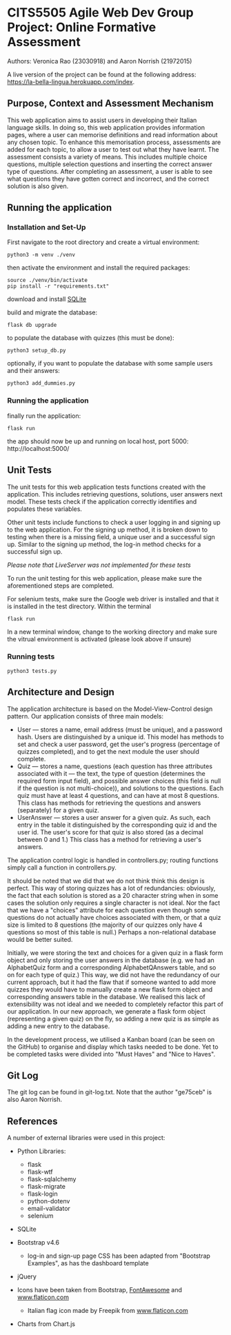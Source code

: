 # CITS5505 Agile Web Dev Group Project: Online Formative Assessment
Authors: Veronica Rao (23030918) and Aaron Norrish (21972015)

A live version of the project can be found at the following address: https://la-bella-lingua.herokuapp.com/index.

## Purpose, Context and Assessment Mechanism
This web application aims to assist users in developing their Italian language skills. 
In doing so, this web application provides information pages, where a user can memorise definitions and read information about any chosen topic. To enhance this memorisation process, assessments are added for each topic, to allow a user to test out what they have learnt.
The assessment consists a variety of means. This includes multiple choice questions, multiple selection questions and inserting the correct answer type of questions.
After completing an assessment, a user is able to see what questions they have gotten correct and incorrect, and the correct solution is also given.

## Running the application
### Installation and Set-Up
First navigate to the root directory and create a virtual environment:
```
python3 -m venv ./venv
```

then activate the environment and install the required packages:
```
source ./venv/bin/activate
pip install -r "requirements.txt"
```

download and install [SQLite](http://sqlite.org/download.html)

build and migrate the database:
```
flask db upgrade
```

to populate the database with quizzes (this must be done):
```
python3 setup_db.py
```

optionally, if you want to populate the database with some sample users and their answers:
```
python3 add_dummies.py
```

### Running the application
finally run the application:
```
flask run
```

the app should now be up and running on local host, port 5000: http://localhost:5000/

## Unit Tests
The unit tests for this web application tests functions created with the application. 
This includes retrieving questions, solutions, user answers next model. These tests check if the application correctly identifies and populates these variables.

Other unit tests include functions to check a user logging in and signing up to the web application. For the signing up method, it is broken down to testing when there is a missing field, a unique user and a successful sign up. Similar to the signing up method, the log-in method checks for a successful sign up.

*Please note that LiveServer was not implemented for these tests*

To run the unit testing for this web application, please make sure the aforementioned steps are completed.

For selenium tests, make sure the Google web driver is installed and that it is installed in the test directory.
Within the terminal 
```
flask run
```

In a new terminal window, change to the working directory and make sure the vitrual environment is activated (please look above if unsure)

### Running tests
```
python3 tests.py
```

## Architecture and Design
The application architecture is based on the Model-View-Control design pattern. Our application consists of three main models: 
* User — stores a name, email address (must be unique), and a password hash. Users are distinguished by a unique id. This model has methods to set and check a user password, get the user's progress (percentage of quizzes completed), and to get the next module the user should complete.
* Quiz — stores a name, questions (each question has three attributes associated with it — the text, the type of question (determines the required form input field), and possible answer choices (this field is null if the question is not multi-choice)), and solutions to the questions. Each quiz must have at least 4 questions, and can have at most 8 questions. This class has methods for retrieving the questions and answers (separately) for a given quiz. 
* UserAnswer — stores a user answer for a given quiz. As such, each entry in the table it distinguished by the corresponding quiz id and the user id. The user's score for that quiz is also stored (as a decimal between 0 and 1.) This class has a method for retrieving a user's answers.

The application control logic is handled in controllers.py; routing functions simply call a function in controllers.py.

It should be noted that we did that we do not think think this design is perfect. This way of storing quizzes has a lot of redundancies: obviously, the fact that each solution is stored as a 20 character string when in some cases the solution only requires a single character is not ideal. Nor the fact that we have a "choices" attribute for each question even though some questions do not actually have choices associated with them, or that a quiz size is limited to 8 questions (the majority of our quizzes only have 4 questions so most of this table is null.) Perhaps a non-relational database would be better suited. 

Initially, we were storing the text and choices for a given quiz in a flask form object and only storing the user answers in the database (e.g. we had an AlphabetQuiz form and a corresponding AlphabetQAnswers table, and so on for each type of quiz.) This way, we did not have the redundancy of our current approach, but it had the flaw that if someone wanted to add more quizzes they would have to manually create a new flask form object and corresponding answers table in the database. We realised this lack of extensibility was not ideal and we needed to completely refactor this part of our application. In our new approach, we generate a flask form object (representing a given quiz) on the fly, so adding a new quiz is as simple as adding a new entry to the database.

In the development process, we utilised a Kanban board (can be seen on the GitHub) to organise and display which tasks needed to be done. Yet to be completed tasks were divided into "Must Haves" and "Nice to Haves".

## Git Log
The git log can be found in git-log.txt. Note that the author "ge75ceb" is also Aaron Norrish.

## References
A number of external libraries were used in this project:

* Python Libraries:
    * flask
    * flask-wtf
    * flask-sqlalchemy
    * flask-migrate
    * flask-login
    * python-dotenv
    * email-validator
    * selenium

* SQLite

* Bootstrap v4.6
    * log-in and sign-up page CSS has been adapted from "Bootstrap Examples", as has the dashboard template

* jQuery

* Icons have been taken from Bootstrap, [FontAwesome](https://fontawesome.com/) and www.flaticon.com
    * Italian flag icon made by Freepik from www.flaticon.com

* Charts from Chart.js
